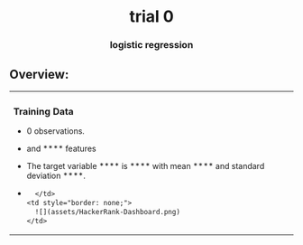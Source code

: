 

<h1 align="center"> trial 0 </h1>

<h3 align="center"> logistic regression </h3>

<h5 align="center">  </h5>




## Overview:

<table cellspacing="1" cellpadding="2" valign="middle" style="border-collapse: collapse; border: none;">
  <tbody>
    <tr style="border: none;">
      <td style="border: none;">
      <h3 > Training Data </h3>

-  0 observations. 
  
- and **** features
- The target variable **** is **** with mean **** and standard deviation ****. 
- 
        </td>
      <td style="border: none;">
        ![](assets/HackerRank-Dashboard.png)
      </td>
  </tbody>
</table>